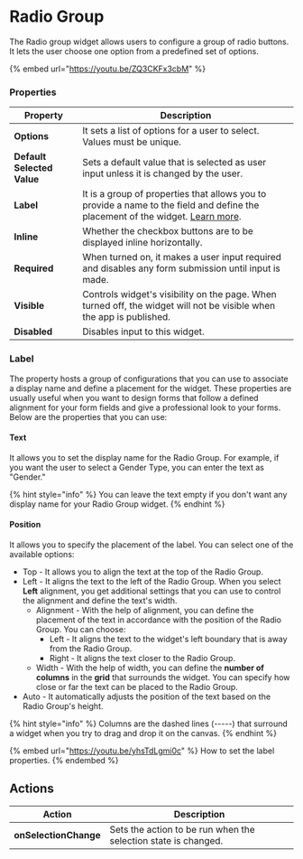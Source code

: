 # Radio Group

The Radio group widget allows users to configure a group of radio buttons. It lets the user choose one option from a predefined set of options.

{% embed url="https://youtu.be/ZQ3CKFx3cbM" %}

### Properties

| Property                   | Description                                                                                                                                            |
| -------------------------- | ------------------------------------------------------------------------------------------------------------------------------------------------------ |
| **Options**                | It sets a list of options for a user to select. Values must be unique.                                                                                 |
| **Default Selected Value** | Sets a default value that is selected as user input unless it is changed by the user.                                                                  |
| **Label**                  | It is a group of properties that allows you to provide a name to the field and define the placement of the widget. [Learn more](radio-group.md#label). |
| **Inline**                 | Whether the checkbox buttons are to be displayed inline horizontally.                                                                                  |
| **Required**               | When turned on, it makes a user input required and disables any form submission until input is made.                                                   |
| **Visible**                | Controls widget's visibility on the page. When turned off, the widget will not be visible when the app is published.                                   |
| **Disabled**               | Disables input to this widget.                                                                                                                         |

### Label

The property hosts a group of configurations that you can use to associate a display name and define a placement for the widget. These properties are usually useful when you want to design forms that follow a defined alignment for your form fields and give a professional look to your forms. Below are the properties that you can use:

#### **Text**

It allows you to set the display name for the Radio Group. For example, if you want the user to select a Gender Type, you can enter the text as "Gender."

{% hint style="info" %}
You can leave the text empty if you don't want any display name for your Radio Group widget.
{% endhint %}

#### **Position**

It allows you to specify the placement of the label. You can select one of the available options:

* Top - It allows you to align the text at the top of the Radio Group.
* Left - It aligns the text to the left of the Radio Group. When you select **Left** alignment, you get additional settings that you can use to control the alignment and define the text's width.
  * Alignment - With the help of alignment, you can define the placement of the text in accordance with the position of the Radio Group. You can choose:
    * Left - It aligns the text to the widget's left boundary that is away from the Radio Group.
    * Right - It aligns the text closer to the Radio Group.
  * Width - With the help of width, you can define the **number of columns** in the **grid** that surrounds the widget. You can specify how close or far the text can be placed to the Radio Group.
* Auto - It automatically adjusts the position of the text based on the Radio Group's height.

{% hint style="info" %}
Columns are the dashed lines (-----) that surround a widget when you try to drag and drop it on the canvas.
{% endhint %}

{% embed url="https://youtu.be/yhsTdLgmi0c" %}
How to set the label properties.
{% endembed %}

## Actions

| Action                | Description                                                    |
| --------------------- | -------------------------------------------------------------- |
| **onSelectionChange** | Sets the action to be run when the selection state is changed. |
